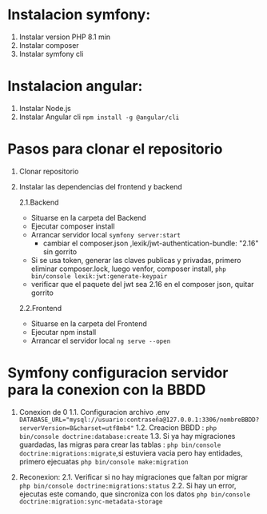 # Instalacion symfony:
1. Instalar version PHP 8.1 min
2. Instalar composer
3. Instalar symfony cli
# Instalacion angular:
1. Instalar Node.js 
2. Instalar Angular cli `npm install -g @angular/cli`

# Pasos para clonar el repositorio
1.  Clonar repositorio
2.  Instalar las dependencias del frontend y backend

    2.1.Backend
    - Situarse en la carpeta del Backend
    - Ejecutar composer install
    - Arrancar servidor local `symfony server:start`
        - cambiar el composer.json ,lexik/jwt-authentication-bundle: "2.16" sin gorrito
    - Si se usa token, generar las claves publicas y privadas, primero eliminar composer.lock, luego venfor, composer install, `php bin/console lexik:jwt:generate-keypair`
    - verificar que el paquete del jwt sea 2.16 en el composer json, quitar gorrito

    2.2.Frontend
    - Situarse en la carpeta del Frontend
    - Ejecutar npm install 
    - Arrancar el servidor local `ng serve --open`

  
# Symfony configuracion servidor para la conexion con la BBDD

1.  Conexion de 0
    1.1. Configuracion archivo .env `DATABASE_URL="mysql://usuario:contraseña@127.0.0.1:3306/nombreBBDD?serverVersion=8&charset=utf8mb4"`
    1.2. Creacion BBDD : `php bin/console doctrine:database:create`
    1.3. Si ya hay migraciones guardadas, las migras para crear las tablas : `php bin/console doctrine:migrations:migrate`,si estuviera vacia 
         pero hay entidades, primero ejecuatas `php bin/console make:migration`

2.  Reconexion:
    2.1. Verificar si no hay migraciones que faltan por migrar `php bin/console doctrine:migrations:status`
    2.2. Si hay un error, ejecutas este comando, que sincroniza con los datos `php bin/console doctrine:migration:sync-metadata-storage`